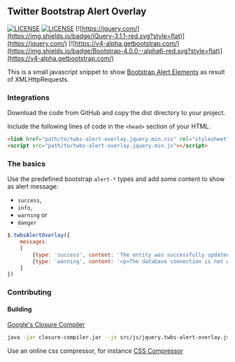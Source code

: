 ## Twitter Bootstrap Alert Overlay

[![LICENSE](https://img.shields.io/badge/release-0.1.0-blue.svg?style=flat)](https://github.com/Fincallorca/twbs-alert-overlay/tree/0.1.0)
[![LICENSE](https://img.shields.io/badge/License-MIT-blue.svg?style=flat)](LICENSE)
[![https://jquery.com/](https://img.shields.io/badge/jQuery-3.1.1-red.svg?style=flat)](https://jquery.com/)
[![https://v4-alpha.getbootstrap.com/](https://img.shields.io/badge/Bootstrap-4.0.0--alpha6-red.svg?style=flat)](https://v4-alpha.getbootstrap.com/)

This is a small javascript snippet to show  [Bootstrap Alert Elements](https://v4-alpha.getbootstrap.com/components/alerts/) as result of XMLHttpRequests.
 
### Integrations

Download the code from GitHub and copy the dist directory to your project.

Include the following lines of code in the `<head>` section of your HTML.

```html
<link href="path/to/twbs-alert-overlay.jquery.min.css" rel="stylesheet" />
<script src="path/to/twbs-alert-overlay.jquery.min.js"></script>
```

### The basics

Use the predefined bootstrap `alert-*` types and add some content to show as alert message:
* `success`,
* `info`,
* `warning` or
* `danger`

```javascript
$.twbsAlertOverlay({
    messages:
    [
        {type: 'success', content: 'The entity was successfully updated.'},
        {type: 'warning', content: '<p>The database connection is not working!</p>'}
    ]
})
```

### Contributing

#### Building

[Google's Closure Compiler](https://developers.google.com/closure/compiler/)

```bash
java -jar closure-compiler.jar --js src/js/jquery.twbs-alert-overlay.js --js src/js/core.js --js_output_file dist/twbs-alert-overlay.jquery.min.js
```

Use an online css compressor, for instance [CSS Compressor](http://csscompressor.com/)